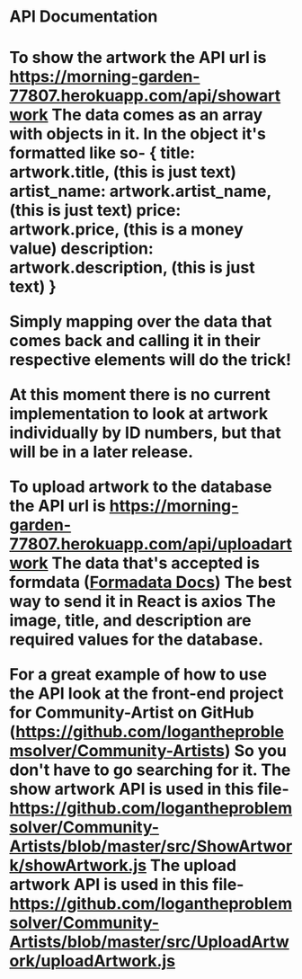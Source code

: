 <h1>API Documentation<h1>

To show the artwork the API url is https://morning-garden-77807.herokuapp.com/api/showartwork
  The data comes as an array with objects in it. 
    In the object it's formatted like so- 
    {
      title: artwork.title, (this is just text)
      artist_name: artwork.artist_name, (this is just text)
      price: artwork.price, (this is a money value)
      description: artwork.description, (this is just text)
    }

  Simply mapping over the data that comes back and calling it in their respective elements will do the trick!

  At this moment there is no current implementation to look at artwork individually by ID numbers, but that will be in a later release.

To upload artwork to the database the API url is https://morning-garden-77807.herokuapp.com/api/uploadartwork
  The data that's accepted is formdata (<a href="https://developer.mozilla.org/en-US/docs/Web/API/FormData" target="_blank">Formadata Docs</a>)
  The best way to send it in React is axios
  The image, title, and description are required values for the database.


For a great example of how to use the API look at the front-end project for Community-Artist on GitHub (https://github.com/logantheproblemsolver/Community-Artists)
  So you don't have to go searching for it. 
    The show artwork API is used in this file- https://github.com/logantheproblemsolver/Community-Artists/blob/master/src/ShowArtwork/showArtwork.js
    The upload artwork API is used in this file- https://github.com/logantheproblemsolver/Community-Artists/blob/master/src/UploadArtwork/uploadArtwork.js
